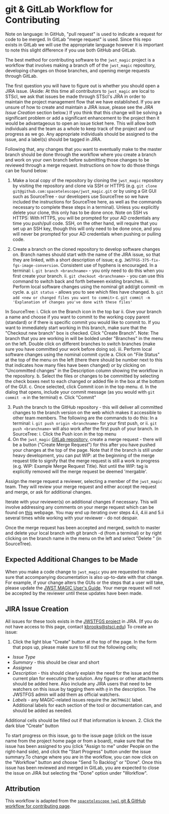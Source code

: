 git & GitLab Workflow for Contributing
========================================
Note on language: In GitHub, "pull request" is used to indicate a request for code to be merged. In GitLab "merge request" is used. Since this repo exists in GitLab we will use the appropriate language however it is important to note this slight difference if you use both GitHub and GitLab.

The best method for contributing software to the `jwst_magic` project is a workflow that involves making a branch off of the `jwst_magic` repository, developing changes on those branches, and opening merge requests through GitLab.

The first question you will have to figure out is whether you should open a JIRA issue. (Aside: At this time all contributors to `jwst_magic` are local to STScI, we ask that issues be made through STScI's JIRA in order to maintain the project management flow that we have established. If you are unsure of how to create and maintain a JIRA issue, please see the *JIRA Issue Creation* section below.) If you think that this change will be solving a significant problem or add a significant enhancement to the project then it would be advantageous to open an issue ticket here. This will allow both individuals and the team as a whole to keep track of the project and our progress as we go. Any appropriate individuals should be assigned to the issue, and a label(s) should be tagged in JIRA.

Following that, any changes that you want to eventually make to the master branch should be done through the workflow where you create a branch and work on your own branch before submitting those changes to be reviewed through a merge request. Instructions on how to do those things can be found below:

1. Make a local copy of the repository by cloning the `jwst_magic` repository by visiting the repository and clone via SSH or HTTPS (e.g. `git clone git@github.com:spacetelescope/jwst_magic.git` or by using a Git GUI such as SourceTree - our developers use SourceTree so we have included the instructions for SourceTree here, as well as the commands necessary to complete these steps in a terminal).  Unless you explicitly delete your clone, this only has to be done once. Note on SSH vs HTTPS: With HTTPS, you will be prompted for your AD credentials any time you push/pull code. SSH, on the other hand,  will require that you set up an SSH key, though this will only need to be done once, and you will never be prompted for your AD credentials when pushing or pulling code.  

2. Create a branch on the cloned repository to develop software changes on. Branch names should start with the name of the JIRA issue, so that they are linked, with a short description of issue; e.g. `JWSTFGS-375-fix-fgs-image-conversion`. Consistent use of hyphens is encouraged.
In a terminal:
   i. `git branch <branchname>` - you only need to do this when you first create your branch.
   ii. `git checkout <branchname>` - you can use this command to switch back and forth between existing branches.
   iii. Perform local software changes using the nominal git add/git commit -m cycle.
        a. `git status` - allows you to see which files have changed.
        b. `git add <new or changed files you want to commit>`
        c. `git commit -m 'Explanation of changes you've done with these files'`

In SourceTree:
   i. Click on the Branch icon in the top bar
   ii. Give your branch a name and choose if you want to commit to the working copy parent (standard) or if there is specific commit you would like to commit to. If you want to immediately start working in this branch, make sure that the "Checkout new branch" box is checked. Click "Create Branch". Note: The branch that you are working in will be bolded under "Branches" in the menu on the left. Double click on different branches to switch branches (make sure you have committed your work before doing so).
   iii. Perform local software changes using the nominal commit cycle
        a. Click on "File Status" at the top of the menu on the left (there there should be number next to this that indicates how many files have been changed) *or* by clicking on "Uncommitted changes" in the Description column showing the workflow in the repository.
        b. Select the files or changes to be committed by selecting the check boxes next to each changed or added file in the box at the bottom of the GUI.
        c. Once selected, click Commit icon in the top menu.
        d. In the dialog that opens, include your commit message (as you would with `git commit -m` in the terminal)
        e. Click "Commit"

3. Push the branch to the GitHub repository - this will deliver all committed changes to the branch version on the web which makes it accessible to other team members. The following are the commands to do this:
In a terminal:
   i. `git push origin <branchname>` for your first push, or
   ii. `git push <branchname>` will also work after the first push of your branch.
In SourceTree:
   i. Click the Push icon in the top menu
4. On the `jwst_magic` [GitLab repository](https://github.com/spacetelescope/jwst_magic), create a merge request - there will be a button ("Create Merge Request") for this after you have pushed your changes at the top of the page. Note that if the branch is still under heavy development, you can put WIP: at the beginning of the merge request title to signify that the merge request is still a work in progress (e.g. WIP: Example Merge Request Title). Not until the WIP: tag is explicitly removed will the merge request be deemed 'mergable'.

Assign the merge request a reviewer, selecting a member of the `jwst_magic` team. They will review your merge request and either accept the request and merge, or ask for additional changes.

Iterate with your reviewer(s) on additional changes if necessary. This will involve addressing any comments on your merge request which can be found on [this](https://github.com/spacetelescope/jwst_magic/pulls) webpage. You may end up iterating over steps 4.ii, 4.iii and 5.ii several times while working with your reviewer - do not despair.

Once the merge request has been accepted and merged, switch to master and delete your local branch with git branch -d <branchname> (from a terminal) or by right clicking on the branch name in the menu on the left and select "Delete <branchname>" (in SourceTree).

Expected Additional Changes to be Made
---------------------------
When you make a code change to `jwst_magic` you are requested to make sure that accompanying documentation is also up-to-date with that change. For example, if your change alters the GUIs or the steps that a user will take, please update the [JWST MAGIC User's Guide](../docs/magic_user_guide/README.md). Your merge request will not be accepted by the reviewer until these updates have been made.

JIRA Issue Creation
-------------------
All issues for these tools exists in the [JWSTFGS project](https://jira.stsci.edu/projects/JWSTFGS/issues/JWSTFGS-76?filter=allopenissues) in JIRA. (If you do not have access to this page, contact kbrooks@stsci.edu) To create an issue:

1. Click the light blue "Create" button at the top of the page. In the form that pops up, please make sure to fill out the following cells;
* *Issue Type*
* *Summary* - this should be clear and short
* *Assignee*
* *Description* - this should clearly explain the need for the issue and the current plan for executing the solution. Any figures or other attachments should be added here. Also include any JIRA users that need to be watchers on this issue by tagging them with `@` in the description. The JWSTFGS admin will add them as official watchers.
* *Labels* - any MAGIC-related issues require the `JWSTMAGIC` label. Additional labels for each section of the tool or documentation can, and should be added as needed.

Additional cells should be filled out if that information is known.
2. Click the dark blue "Create" button

To start progress on this issue, go to the issue page (click on the issue name from the project home page or from a board), make sure that the issue has been assigned to you (click "Assign to me" under People on the right-hand side), and click the "Start Progress" button under the issue summary.To change where you are in the workflow, you can now click on the "Workflow" button and choose "Send To Backlog" or "Done". Once this issue has been reviewed and merged in GitLab, you are expected to close the issue on JIRA but selecting the "Done" option under "Workflow".


Attribution
------------
This workflow is adapted from the [`spacetelescope` `jwql` git & GitHub workflow for contributing page](https://github.com/spacetelescope/jwql/wiki/git-&-GitHub-workflow-for-contributing).
